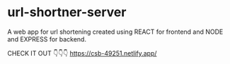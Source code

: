 # url-shortner-server

A web app for url shortening created using REACT for frontend and NODE and EXPRESS for backend.

CHECK IT OUT 👇👇👇 
https://csb-49251.netlify.app/
